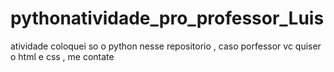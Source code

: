 # pythonatividade_pro_professor_Luis
atividade
coloquei so o python nesse repositorio , caso porfessor vc quiser o html e css , me contate
